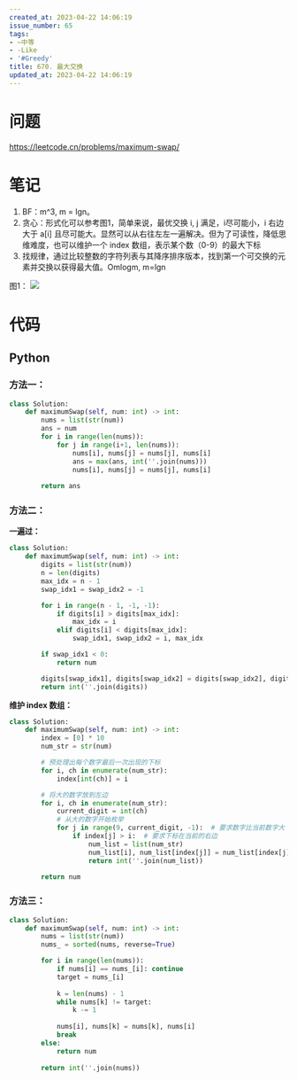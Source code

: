 ```yaml
---
created_at: 2023-04-22 14:06:19
issue_number: 65
tags:
- ~中等
- -Like
- '#Greedy'
title: 670. 最大交换
updated_at: 2023-04-22 14:06:19
---
```


# 问题

https://leetcode.cn/problems/maximum-swap/

# 笔记

1. BF：m^3, m = lgn。
2. 贪心：形式化可以参考图1，简单来说，最优交换 i, j 满足，i尽可能小，i 右边大于 a[i] 且尽可能大。显然可以从右往左左一遍解决。但为了可读性，降低思维难度，也可以维护一个 index 数组，表示某个数（0-9）的最大下标
3. 找规律，通过比较整数的字符列表与其降序排序版本，找到第一个可交换的元素并交换以获得最大值。Omlogm, m=lgn

图1：
![](https://pics.winterg.site/images/202304221348512.png)

# 代码

## Python

### 方法一：

```python
class Solution:
    def maximumSwap(self, num: int) -> int:
        nums = list(str(num))
        ans = num
        for i in range(len(nums)):
            for j in range(i+1, len(nums)):
                nums[i], nums[j] = nums[j], nums[i]
                ans = max(ans, int(''.join(nums)))
                nums[i], nums[j] = nums[j], nums[i]
        
        return ans
```

### 方法二：

**一遍过：**

```python
class Solution:
    def maximumSwap(self, num: int) -> int:
        digits = list(str(num))
        n = len(digits)
        max_idx = n - 1
        swap_idx1 = swap_idx2 = -1

        for i in range(n - 1, -1, -1):
            if digits[i] > digits[max_idx]:
                max_idx = i
            elif digits[i] < digits[max_idx]:
                swap_idx1, swap_idx2 = i, max_idx

        if swap_idx1 < 0:
            return num

        digits[swap_idx1], digits[swap_idx2] = digits[swap_idx2], digits[swap_idx1]
        return int(''.join(digits))
```

**维护 index 数组：**

```python
class Solution:
    def maximumSwap(self, num: int) -> int:
        index = [0] * 10
        num_str = str(num)

        # 预处理出每个数字最后一次出现的下标
        for i, ch in enumerate(num_str):
            index[int(ch)] = i

        # 将大的数字放到左边
        for i, ch in enumerate(num_str):
            current_digit = int(ch)
            # 从大的数字开始枚举
            for j in range(9, current_digit, -1):  # 要求数字比当前数字大
                if index[j] > i:  # 要求下标在当前的右边
                    num_list = list(num_str)
                    num_list[i], num_list[index[j]] = num_list[index[j]], num_list[i]
                    return int(''.join(num_list))

        return num
```

### 方法三：

```python
class Solution:
    def maximumSwap(self, num: int) -> int:
        nums = list(str(num))
        nums_ = sorted(nums, reverse=True)

        for i in range(len(nums)):
            if nums[i] == nums_[i]: continue
            target = nums_[i]
            
            k = len(nums) - 1
            while nums[k] != target:
                k -= 1
            
            nums[i], nums[k] = nums[k], nums[i]
            break
        else:
            return num
        
        return int(''.join(nums))
```